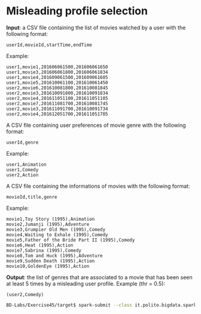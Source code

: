 # Misleading profile selection

**Input**: a CSV file containing the list of movies watched by a user with the following format:

    userId,movieId,startTime,endTime

Example:

    user1,movie1,201606061500,201606061650
    user1,movie3,201606061800,201606061834
    user1,movie4,201609061500,201609061605
    user1,movie5,201610061100,201610061450
    user2,movie6,201610081800,201610081845
    user2,movie3,201610091800,201610091834
    user2,movie4,201611051100,201611051105
    user2,movie7,201611081700,201610081745
    user2,movie3,201611091700,201610091734
    user2,movie4,201612051700,201611051705

A CSV file containing user preferences of movie genre with the following format:

    userId,genre

Example:

    user1,Animation
    user1,Comedy
    user2,Action

A CSV file containing the informations of movies with the following format:

    movieId,title,genre

Example:

    movie1,Toy Story (1995),Animation
    movie2,Jumanji (1995),Adventure
    movie3,Grumpier Old Men (1995),Comedy
    movie4,Waiting to Exhale (1995),Comedy
    movie5,Father of the Bride Part II (1995),Comedy
    movie6,Heat (1995),Action
    movie7,Sabrina (1995),Comedy
    movie8,Tom and Huck (1995),Adventure
    movie9,Sudden Death (1995),Action
    movie10,GoldenEye (1995),Action

**Output**: the list of genres that are associated to a movie that has been seen at least 5 times by a misleading user profile. Example (thr = 0.5):

    (user2,Comedy)

```sh
BD-Labs/Exercise45/target$ spark-submit --class it.polito.bigdata.spark.SparkDriver --deploy-mode client --master local Exercise45-1.jar ./in/input.txt ./in/preferences.txt ./in/movies.txt ./out/ 0.5
```
